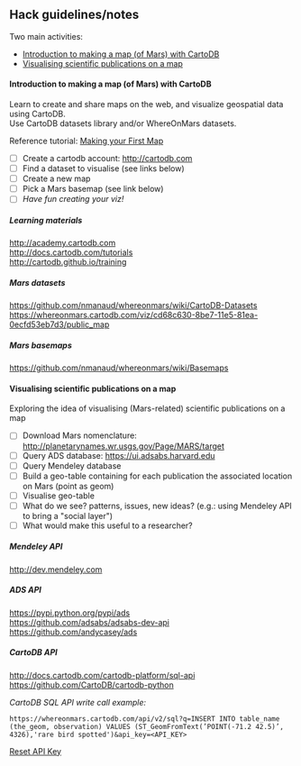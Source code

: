 
## Hack guidelines/notes

Two main activities:

- [Introduction to making a map (of Mars) with CartoDB](#introduction-to-making-a-map-of-mars-with-cartodb)
- [Visualising scientific publications on a map](#visualising-scientific-publications-on-a-map)

#### Introduction to making a map (of Mars) with CartoDB

Learn to create and share maps on the web, and visualize geospatial data using CartoDB.  
Use CartoDB datasets library and/or WhereOnMars datasets.

Reference tutorial: [Making your First Map](http://academy.cartodb.com/courses/beginners-course/making-your-first-map/)

- [ ] Create a cartodb account: http://cartodb.com
- [ ] Find a dataset to visualise (see links below)
- [ ] Create a new map
- [ ] Pick a Mars basemap (see link below)
- [ ] *Have fun creating your viz!*

##### Learning materials

http://academy.cartodb.com  
http://docs.cartodb.com/tutorials  
http://cartodb.github.io/training 

##### Mars datasets

https://github.com/nmanaud/whereonmars/wiki/CartoDB-Datasets  
https://whereonmars.cartodb.com/viz/cd68c630-8be7-11e5-81ea-0ecfd53eb7d3/public_map

##### Mars basemaps

https://github.com/nmanaud/whereonmars/wiki/Basemaps  

#### Visualising scientific publications on a map

Exploring the idea of visualising (Mars-related) scientific publications on a map

- [ ] Download Mars nomenclature: http://planetarynames.wr.usgs.gov/Page/MARS/target
- [ ] Query ADS database: https://ui.adsabs.harvard.edu
- [ ] Query Mendeley database  
- [ ] Build a geo-table containing for each publication the associated location on Mars (point as geom)  
- [ ] Visualise geo-table  
- [ ] What do we see? patterns, issues, new ideas? (e.g.: using Mendeley API to bring a "social layer")  
- [ ] What would make this useful to a researcher?  

##### Mendeley API

http://dev.mendeley.com

##### ADS API

https://pypi.python.org/pypi/ads  
https://github.com/adsabs/adsabs-dev-api  
https://github.com/andycasey/ads

##### CartoDB API

http://docs.cartodb.com/cartodb-platform/sql-api
https://github.com/CartoDB/cartodb-python

*CartoDB SQL API write call example:*

`https://whereonmars.cartodb.com/api/v2/sql?q=INSERT INTO table_name (the_geom, observation) VALUES (ST_GeomFromText(’POINT(-71.2 42.5)’, 4326),'rare bird spotted')&api_key=<API_KEY>`

[Reset API Key](https://whereonmars.cartodb.com/your_apps)
